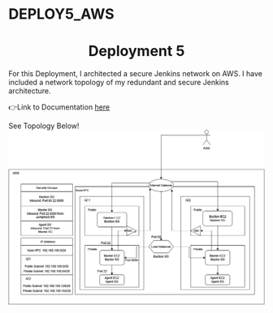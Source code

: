 # DEPLOY5_AWS
<h1 align=center>Deployment 5</h1>

For this Deployment, I architected a secure Jenkins network on AWS. I have included a network topology of my redundant and secure Jenkins architecture. 

👉Link to Documentation [here](https://github.com/KennethT404/DEPLOY5_AWS/blob/main/Deployment%205%20-%20Resiliancy%20with%20AWS.pdf)  

See Topology Below!
![image](https://github.com/KennethT404/DEPLOY5_AWS/blob/main/Deployment%205%20Diagram.png)
